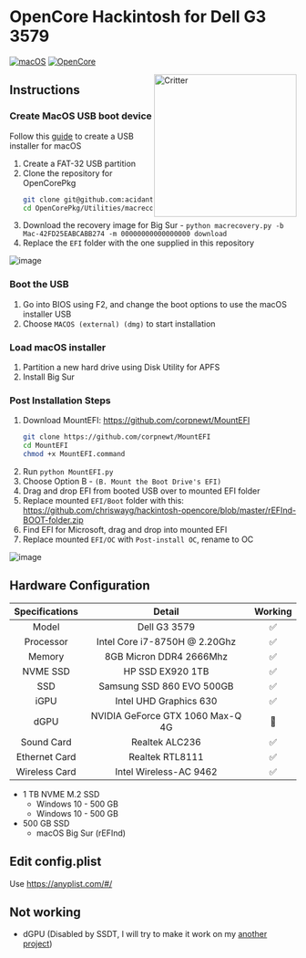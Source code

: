 # OpenCore Hackintosh for Dell G3 3579

[![macOS](https://img.shields.io/badge/macOS-11.7.8-orange)](https://www.apple.com.cn/macos/big-sur-preview/)
[![OpenCore](https://img.shields.io/badge/OpenCore-0.6.9-9cf)](https://github.com/acidanthera/OpenCorePkg)

<img align="right" src="https://support.apple.com/content/dam/edam/applecare/images/en_US/macos/psp-mini-hero-macos-high-sierra-whats-new_2x.png" alt="Critter" width="250">

## Instructions

### Create MacOS USB boot device

Follow this [guide](https://dortania.github.io/OpenCore-Install-Guide/installer-guide/) to create a USB installer for macOS

1. Create a FAT-32 USB partition  
2. Clone the repository for OpenCorePkg  
   ```bash
   git clone git@github.com:acidanthera/OpenCorePkg.git
   cd OpenCorePkg/Utilities/macrecovery
   ```
3. Download the recovery image for Big Sur - `python macrecovery.py -b Mac-42FD25EABCABB274 -m 00000000000000000 download`  
4. Replace the `EFI` folder with the one supplied in this repository  

![image](https://github.com/aarlin/Dell-G3-3579-3779-Hackintosh-OpenCore/assets/5667435/980bfb75-9150-49ea-8db3-4aa8d2fcc57b)

### Boot the USB 

1. Go into BIOS using F2, and change the boot options to use the macOS installer USB
2. Choose `MACOS (external) (dmg)` to start installation

### Load macOS installer

1. Partition a new hard drive using Disk Utility for APFS
2. Install Big Sur

### Post Installation Steps

1. Download MountEFI: https://github.com/corpnewt/MountEFI
   ```bash
   git clone https://github.com/corpnewt/MountEFI
   cd MountEFI
   chmod +x MountEFI.command
   ```
3. Run `python MountEFI.py`  
4. Choose Option B - `(B. Mount the Boot Drive's EFI)`    
6. Drag and drop EFI from booted USB over to mounted EFI folder  
7. Replace mounted `EFI/Boot` folder with this: https://github.com/chriswayg/hackintosh-opencore/blob/master/rEFInd-BOOT-folder.zip  
8. Find EFI for Microsoft, drag and drop into mounted EFI  
9. Replace mounted `EFI/OC` with `Post-install OC`, rename to OC

![image](https://github.com/aarlin/Dell-G3-3579-3779-Hackintosh-OpenCore/assets/5667435/626fd0a7-e8a0-4eec-b93e-11ec8e9a2b9d)


## Hardware Configuration

| Specifications | Detail | Working |
| :------------: | :------: | :--------: |
| Model | Dell G3 3579 | ✅ |
| Processor | Intel Core i7-8750H @ 2.20Ghz | ✅ |
| Memory | 8GB Micron DDR4 2666Mhz | ✅ |
| NVME SSD | HP SSD EX920 1TB | ✅ |
| SSD | Samsung SSD 860 EVO 500GB | ✅ |
| iGPU | Intel UHD Graphics 630 | ✅ |
| dGPU | NVIDIA GeForce GTX 1060 Max-Q 4G | 🚫 |
| Sound Card | Realtek ALC236 | ✅ |
| Ethernet Card | Realtek RTL8111 | ✅ |
| Wireless Card | Intel Wireless-AC 9462 | ✅ |

* 1 TB NVME M.2 SSD
   * Windows 10 - 500 GB
   * Windows 10 - 500 GB
* 500 GB SSD
   * macOS Big Sur (rEFInd)

## Edit config.plist

Use https://anyplist.com/#/  

## Not working
* dGPU (Disabled by SSDT, I will try to make it work on my [another project](https://github.com/CerteKim/Dell-G3-3579-HackintoVM))  
